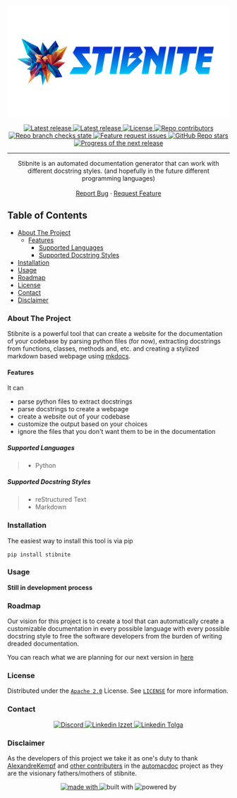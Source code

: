 ![Banner](docs/assets/images/logo-left-text.svg)

<p align="center">
    <a href="https://github.com/csci-arch/stibnite/releases">
        <img alt="Latest release" src="https://img.shields.io/github/v/release/csci-arch/stibnite?color=%23038bea&label=Latest%20release&style=for-the-badge&sort=semver">
    </a>
    <a href="https://pypi.org/project/stibnite/">
        <img alt="Latest release" src="https://img.shields.io/pypi/status/stibnite?style=for-the-badge">
    </a>
    <a href="/LICENSE">
        <img alt="License" src="https://img.shields.io/github/license/csci-arch/stibnite?color=%23038bea&style=for-the-badge">
    </a>
    <a href="https://github.com/csci-arch/stibnite/graphs/contributors">
        <img alt="Repo contributors" src="https://img.shields.io/github/contributors/csci-arch/stibnite?color=%23038bea&labelColor=fd5112?&style=for-the-badge">
    </a>
    <a href="https://github.com/csci-arch/stibnite/actions">
        <img alt="Repo branch checks state" src="https://img.shields.io/github/workflow/status/csci-arch/stibnite/stibnite%20CI?style=for-the-badge">
    </a>
    <a href="https://github.com/csci-arch/stibnite/issues?q=is%3Aopen+is%3Aissue+label%3Aenhancement">
        <img alt="Feature request issues" src="https://img.shields.io/github/issues/csci-arch/stibnite/enhancement?color=%23038bea&label=feature%20requests&style=for-the-badge">
    </a>
    <a href="https://github.com/csci-arch/stibnite/stargazers">
        <img alt="GitHub Repo stars" src="https://img.shields.io/github/stars/csci-arch/stibnite?color=%23038bea&label=github%20stars&style=for-the-badge">
    </a>
    <a href="https://github.com/csci-arch/stibnite/issues?q=is%3Aissue+is%3Aopen+milestone%3Av1.0.0">
        <img alt="Progress of the next release" src="https://img.shields.io/github/milestones/progress-percent/csci-arch/stibnite/1?logoColor=083bea&style=for-the-badge">
    </a>
</p>

------
<p align="center">
    Stibnite is an automated documentation generator that can work with different docstring styles. (and hopefully in the future different programming languages)
    <br />
    <br />
    <a href="https://github.com/csci-arch/stibnite/issues/new?assignees=&labels=bug&template=bug_report.md&title=">Report Bug</a>
    ·
    <a href="https://github.com/csci-arch/stibnite/issues/new?assignees=&labels=bug&template=feature_request.md&title=">Request Feature</a>
  </p>

## Table of Contents

* [About The Project](#about-the-project)
  * [Features](#features)
    * [Supported Languages](#supported-languages)
    * [Supported Docstring Styles](#supported-docstring-styles)
* [Installation](#installation)
* [Usage](#usage)
* [Roadmap](#roadmap)  
* [License](#license)
* [Contact](#contact)
* [Disclaimer](#disclaimer)

### About The Project

Stibnite is a powerful tool that can create a website for the documentation of your codebase by parsing python files (for now), extracting docstrings from functions, classes, methods and, etc. and creating a stylized markdown based webpage using [mkdocs](https://www.mkdocs.org/).

#### Features

It can
* parse python files to extract docstrings
* parse docstrings to create a webpage
* create a website out of your codebase
* customize the output based on your choices
* ignore the files that you don't want them to be in the documentation

##### Supported Languages

> * Python

##### Supported Docstring Styles

> * reStructured Text
> * Markdown

### Installation

The easiest way to install this tool is via pip
```
pip install stibnite
```

### Usage

 **Still in development process**

### Roadmap

Our vision for this project is to create a tool that can automatically create a customizable documentation in every possible language with every possible docstring style to free the software developers from the burden of writing dreaded documentation.

You can reach what we are planning for our next version in [here](https://github.com/csci-arch/stibnite/milestones)

### License

Distributed under the [```Apache 2.0```](https://www.apache.org/licenses/LICENSE-2.0) License. See [```LICENSE```](/LICENSE) for more information.

### Contact


<p align="center">
    <a href="https://discord.gg/kXXeJX66Xb">
        <img alt="Discord" src="https://img.shields.io/discord/807905265148100618?logo=Discord&style=for-the-badge">
    </a>
    <a href="https://linkedin.com/in/izzettunc">
        <img alt="Linkedin Izzet" src="https://img.shields.io/static/v1?label=Linkedin&message=Izzet%20Tunc&logo=Linkedin&style=for-the-badge&color=%23038bea">
    </a>
    <a href="https://linkedin.com/in/tolgailtuzer">
        <img alt="Linkedin Tolga" src="https://img.shields.io/static/v1?label=Linkedin&message=Tolga%20Iltuzer&logo=Linkedin&style=for-the-badge&color=%23038bea">
    </a>
</p>

### Disclaimer

As the developers of this project we take it as one's duty to thank [AlexandreKempf](https://github.com/AlexandreKempf) and [other contributers](https://github.com/AlexandreKempf/automacdoc/graphs/contributors) in the [automacdoc](https://github.com/AlexandreKempf/automacdoc) project as they are the visionary fathers/mothers of stibnite.

<p align="center">
    <a href="https://python.org">
        <img alt="made with" src="https://forthebadge.com/images/badges/made-with-python.svg">
    </a>
    <img alt="built with" src="https://forthebadge.com/images/badges/built-with-love.svg">
    <img alt="powered by" src="https://forthebadge.com/images/badges/powered-by-coffee.svg">
</p>
<br />
